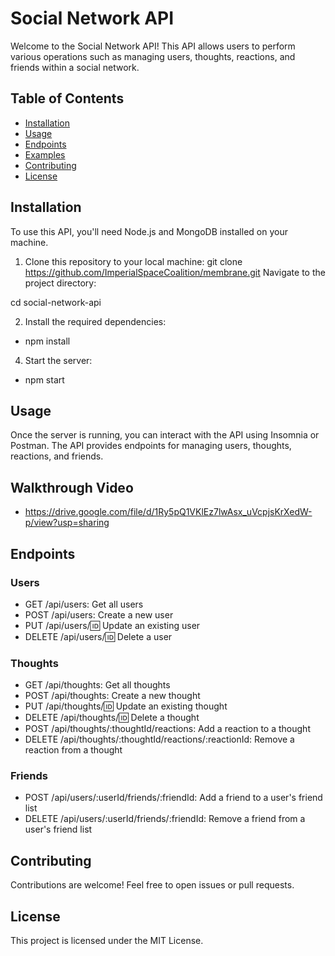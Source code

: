 # Social Network API

Welcome to the Social Network API! This API allows users to perform various operations such as managing users, thoughts, reactions, and friends within a social network.

## Table of Contents
- [Installation](#installation)
- [Usage](#usage)
- [Endpoints](#endpoints)
- [Examples](#examples)
- [Contributing](#contributing)
- [License](#license)

## Installation

To use this API, you'll need Node.js and MongoDB installed on your machine.

1. Clone this repository to your local machine:
git clone https://github.com/ImperialSpaceCoalition/membrane.git
Navigate to the project directory:

cd social-network-api

2. Install the required dependencies:
- npm install

4. Start the server:
- npm start

## Usage
Once the server is running, you can interact with the API using Insomnia or Postman. The API provides endpoints for managing users, thoughts, reactions, and friends.

## Walkthrough Video
- https://drive.google.com/file/d/1Ry5pQ1VKlEz7lwAsx_uVcpjsKrXedW-p/view?usp=sharing

## Endpoints

### Users
- GET /api/users: Get all users
- POST /api/users: Create a new user
- PUT /api/users/:id: Update an existing user
- DELETE /api/users/:id: Delete a user
### Thoughts
- GET /api/thoughts: Get all thoughts
- POST /api/thoughts: Create a new thought
- PUT /api/thoughts/:id: Update an existing thought
- DELETE /api/thoughts/:id: Delete a thought
- POST /api/thoughts/:thoughtId/reactions: Add a reaction to a thought
- DELETE /api/thoughts/:thoughtId/reactions/:reactionId: Remove a reaction from a thought
### Friends
- POST /api/users/:userId/friends/:friendId: Add a friend to a user's friend list
- DELETE /api/users/:userId/friends/:friendId: Remove a friend from a user's friend list



## Contributing
Contributions are welcome! Feel free to open issues or pull requests.

## License
This project is licensed under the MIT License.
